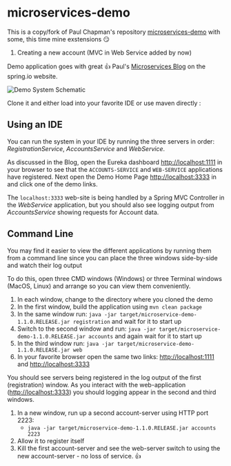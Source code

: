 # microservices-demo

This is a copy/fork of Paul Chapman's repository [microservices-demo](https://github.com/paulc4/microservices-demo) with some, this time mine exstensions :smirk:
1. Creating a new account (MVC in Web Service added by now)


Demo application goes with  great :thumbsup: Paul's [Microservices Blog](https://spring.io/blog/2015/07/14/microservices-with-spring) on the spring.io website.


![Demo System Schematic](https://github.com/paulc4/microservices-demo/blob/master/mini-system.jpg)

Clone it and either load into your favorite IDE or use maven directly :

## Using an IDE

You can run the system in your IDE by running the three servers in order: _RegistrationService_, _AccountsService_ and _WebService_.

As discussed in the Blog, open the Eureka dashboard [http://localhost:1111](http://localhost:1111) in your browser to see that the `ACCOUNTS-SERVICE` and `WEB-SERVICE` applications have registered.  Next open the Demo Home Page [http://localhost:3333](http://localhost:3333) in and click one of the demo links.

The `localhost:3333` web-site is being handled by a Spring MVC Controller in the _WebService_ application, but you should also see logging output from _AccountsService_ showing requests for Account data.

## Command Line

You may find it easier to view the different applications by running them from a command line since you can place the three windows side-by-side and watch their log output

To do this, open three CMD windows (Windows) or three Terminal windows (MacOS, Linux) and arrange so you can view them conveniently.

 1. In each window, change to the directory where you cloned the demo
 1. In the first window, build the application using `mvn clean package`
 1. In the same window run: `java -jar target/microservice-demo-1.1.0.RELEASE.jar registration` and wait for it to start up
 1. Switch to the second window and run: `java -jar target/microservice-demo-1.1.0.RELEASE.jar accounts` and again wait for
 it to start up
 1. In the third window run: `java -jar target/microservice-demo-1.1.0.RELEASE.jar web`
 1. In your favorite browser open the same two links: [http://localhost:1111](http://localhost:1111) and [http://localhost:3333](http://localhost:3333)

You should see servers being registered in the log output of the first (registration) window.
As you interact with the web-application ([http://localhost:3333](http://localhost:3333)) you should logging appear
in the second and third windows.

 1. In a new window, run up a second account-server using HTTP port 2223:
     * `java -jar target/microservice-demo-1.1.0.RELEASE.jar accounts 2223`
 1. Allow it to register itself
 1. Kill the first account-server and see the web-server switch to using the new account-server - no loss of service. :thumbsup:
